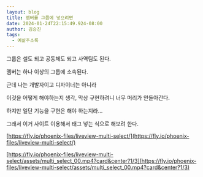 ```yaml
---
layout: blog
title: 멤버를 그룹에 넣으려면
date: 2024-01-24T22:15:49.924-08:00
author: 김승진
tags:
  - 예삶주소록
---
```

그룹은 셀도 되고 공동체도 되고 사역팀도 된다.

멤버는 하나 이상의 그룹에 소속된다.

근데 나는 개발자이고 디자이너는 아니라 

이것을 어떻게 해야하는지 생각, 막상 구현하려니 너무 머리가 안돌아간다.

하지만 일단 기능을 구현은 해야 하는지라… 





그래서 이거 사이트 이용해서 태그 넣는 식으로 해보려 한다.

[https://fly.io/phoenix-files/liveview-multi-select/](https://fly.io/phoenix-files/liveview-multi-select/)





[https://fly.io/phoenix-files/liveview-multi-select/assets/multi_select_00.mp4?card&center?1/3](https://fly.io/phoenix-files/liveview-multi-select/assets/multi_select_00.mp4?card&center?1/3)
